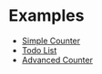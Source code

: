 # Examples

- [Simple Counter](/docs/getting-started/your-first-app.md)
- [Todo List](https://github.com/jumpsuit/jumpsuit/tree/master/examples/todo/src)
- [Advanced Counter](https://github.com/jumpsuit/jumpsuit/tree/master/examples/counter/src/app.js)
